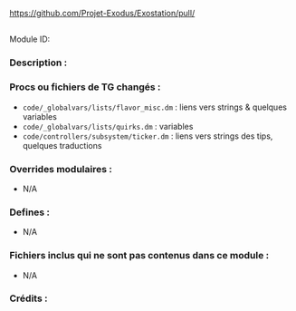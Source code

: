 <!-- Ce fichier doit être copié-collé à la racine de votre dossier de module en tant que readme.md -->

https://github.com/Projet-Exodus/Exostation/pull/<!--PR Number-->

## <Titre ici> <!--Titre de votre module.-->

Module ID: <!-- Nom de votre module en majuscules, sans espaces mais avec un tiret du bas (underscore). Cela permettra de faire une recherche sensible à la casse de vos éditions, si nécessaire. -->

### Description :

<!-- Ici, décrivez ce que votre PR fait, quelles fonctionnalités il apporte et toute autre information utile. -->

### Procs ou fichiers de TG changés :

- `code/_globalvars/lists/flavor_misc.dm` : liens vers strings & quelques variables
- `code/_globalvars/lists/quirks.dm` : variables
- `code/controllers/subsystem/ticker.dm` : liens vers strings des tips, quelques traductions

### Overrides modulaires :

- N/A
<!-- Si vous ajoutez un nouvel override modulaire (d'un fichier ou d'un extrait de code) pour votre module, listez-les ici. Les fichiers de code devraient spécifier quels procs ils changent, au cas où de multiples modules utilisent le même fichier.
Exemple :
- `modular_exostation/master_files/sound/my_cool_sound.ogg`
- `modular_exostation/master_files/code/my_modular_override.dm`: `proc/overriden_proc`, `var/overriden_var`
-->

### Defines :

- N/A
<!-- Si vous avez besoin d'ajouter des defines, mentionnez les fichiers où vous avez ajouté ces defines, ainsi que le nom de ces defines. -->

### Fichiers inclus qui ne sont pas contenus dans ce module :

- N/A
<!-- S'il y avait un fichier non-modulaire ou un fichier modulaire non compris dans ce dossier, qui appartient à ce module spéficique, il doit être mentionné ici. Par exemple, des icônes ou des sons utilisés par plusieurs modules. -->

### Crédits :

<!-- Ici, créditez-vous vous-même et dans le cas de travail collaboratif ou de ports, les crédits aux co-auteurs ou aux auteurs du code source original. -->
